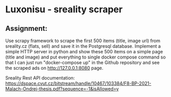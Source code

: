 # Luxonisu - sreality scraper 

## Assignment: 

Use scrapy framework to scrape the first 500 items (title, image url) from sreality.cz (flats, sell) and save it in the Postgresql database. Implement a simple HTTP server in python and show these 500 items on a simple page (title and image) and put everything to single docker compose command so that I can just run "docker-compose up" in the Github repository and see the scraped ads on http://127.0.0.1:8080 page.







Sreality Rest API documentation: https://dspace.cvut.cz/bitstream/handle/10467/103384/F8-BP-2021-Malach-Ondrej-thesis.pdf?sequence=-1&isAllowed=y